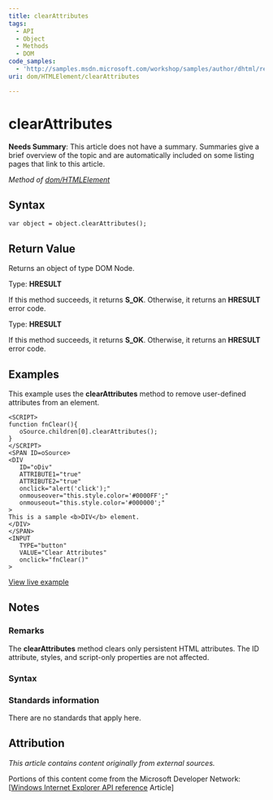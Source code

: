 ```yaml
---
title: clearAttributes
tags:
  - API
  - Object
  - Methods
  - DOM
code_samples:
  - 'http://samples.msdn.microsoft.com/workshop/samples/author/dhtml/refs/clearAttributes.htm'
uri: dom/HTMLElement/clearAttributes

---
```

# clearAttributes

**Needs Summary**: This article does not have a summary. Summaries give a brief overview of the topic and are automatically included on some listing pages that link to this article.

*Method of [dom/HTMLElement](/dom/HTMLElement)*

## Syntax

``` {.js}
var object = object.clearAttributes();
```

## Return Value

Returns an object of type DOM Node.

Type: **HRESULT**

If this method succeeds, it returns **S\_OK**. Otherwise, it returns an **HRESULT** error code.

Type: **HRESULT**

If this method succeeds, it returns **S\_OK**. Otherwise, it returns an **HRESULT** error code.

## Examples

This example uses the **clearAttributes** method to remove user-defined attributes from an element.

    <SCRIPT>
    function fnClear(){
       oSource.children[0].clearAttributes();
    }
    </SCRIPT>
    <SPAN ID=oSource>
    <DIV
       ID="oDiv"
       ATTRIBUTE1="true"
       ATTRIBUTE2="true"
       onclick="alert('click');"
       onmouseover="this.style.color='#0000FF';"
       onmouseout="this.style.color='#000000';"
    >
    This is a sample <b>DIV</b> element.
    </DIV>
    </SPAN>
    <INPUT
       TYPE="button"
       VALUE="Clear Attributes"
       onclick="fnClear()"
    >

[View live example](http://samples.msdn.microsoft.com/workshop/samples/author/dhtml/refs/clearAttributes.htm)

## Notes

### Remarks

The **clearAttributes** method clears only persistent HTML attributes. The ID attribute, styles, and script-only properties are not affected.

### Syntax

### Standards information

There are no standards that apply here.

## Attribution

*This article contains content originally from external sources.*

Portions of this content come from the Microsoft Developer Network: [[Windows Internet Explorer API reference](http://msdn.microsoft.com/en-us/library/ie/hh828809%28v=vs.85%29.aspx) Article]

